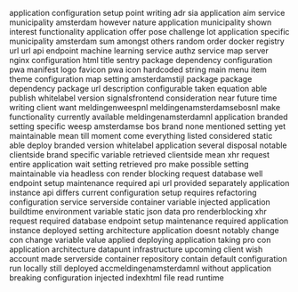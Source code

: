 application configuration setup point writing adr sia application aim service municipality amsterdam however nature application municipality shown interest functionality application offer pose challenge lot application specific municipality amsterdam sum amongst others random order docker registry url url api endpoint machine learning service authz service map server nginx configuration html title sentry package dependency configuration pwa manifest logo favicon pwa icon hardcoded string main menu item theme configuration map setting amsterdamstijl package package dependency package url description configurable taken equation able publish whitelabel version signalsfrontend consideration near future time writing client want meldingenweespnl meldingenamsterdamsebosnl make functionality currently available meldingenamsterdamnl application branded setting specific weesp amsterdamse bos brand none mentioned setting yet maintainable mean till moment come everything listed considered static able deploy branded version whitelabel application several disposal notable clientside brand specific variable retrieved clientside mean xhr request entire application wait setting retrieved pro make possible setting maintainable via headless con render blocking request database well endpoint setup maintenance required api url provided separately application instance api differs current configuration setup requires refactoring configuration service serverside container variable injected application buildtime environment variable static json data pro renderblocking xhr request required database endpoint setup maintenance required application instance deployed setting architecture application doesnt notably change con change variable value applied deploying application taking pro con application architecture datapunt infrastructure upcoming client wish account made serverside container repository contain default configuration run locally still deployed accmeldingenamsterdamnl without application breaking configuration injected indexhtml file read runtime